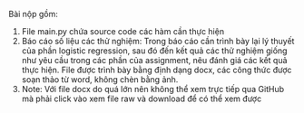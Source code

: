 Bài nộp gồm:
1. File main.py chứa source code các hàm cần thực hiện
2. Báo cáo số liệu các thử nghiệm: Trong báo cáo cần trình bày lại lý thuyết của phần logistic regression, sau đó đến kết quả các thử nghiệm giống như yêu cầu trong các phần của assignment, nêu đánh giá các kết quả thực hiện. File được trình bày bằng định dạng docx, các công thức được soạn thảo từ word, không chèn bằng ảnh.
3. Note: Với file docx do quá lớn nên không thể xem trực tiếp qua GitHub mà phải click vào xem file raw và download để có thể xem được
